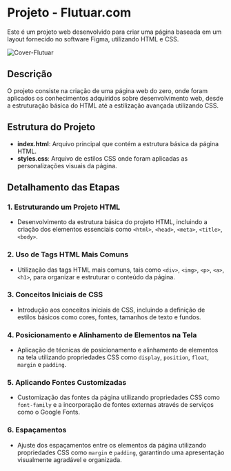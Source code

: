 # Projeto - Flutuar.com

Este é um projeto web desenvolvido para criar uma página baseada em um layout fornecido no software Figma, utilizando HTML e CSS.

![Cover-Flutuar](https://github.com/CompanybLelis/Flutuar.com/assets/69200014/8905d357-a6b8-4fd7-b44b-9ddea7d5423e)


## Descrição

O projeto consiste na criação de uma página web do zero, onde foram aplicados os conhecimentos adquiridos sobre desenvolvimento web, desde a estruturação básica do HTML até a estilização avançada utilizando CSS.

## Estrutura do Projeto

- **index.html**: Arquivo principal que contém a estrutura básica da página HTML.
- **styles.css**: Arquivo de estilos CSS onde foram aplicadas as personalizações visuais da página.

## Detalhamento das Etapas

### 1. Estruturando um Projeto HTML
- Desenvolvimento da estrutura básica do projeto HTML, incluindo a criação dos elementos essenciais como `<html>`, `<head>`, `<meta>`, `<title>`, `<body>`.

### 2. Uso de Tags HTML Mais Comuns
- Utilização das tags HTML mais comuns, tais como `<div>`, `<img>`, `<p>`, `<a>`, `<h1>`, para organizar e estruturar o conteúdo da página.

### 3. Conceitos Iniciais de CSS
- Introdução aos conceitos iniciais de CSS, incluindo a definição de estilos básicos como cores, fontes, tamanhos de texto e fundos.

### 4. Posicionamento e Alinhamento de Elementos na Tela
- Aplicação de técnicas de posicionamento e alinhamento de elementos na tela utilizando propriedades CSS como `display`, `position`, `float`, `margin` e `padding`.

### 5. Aplicando Fontes Customizadas
- Customização das fontes da página utilizando propriedades CSS como `font-family` e a incorporação de fontes externas através de serviços como o Google Fonts.

### 6. Espaçamentos
- Ajuste dos espaçamentos entre os elementos da página utilizando propriedades CSS como `margin` e `padding`, garantindo uma apresentação visualmente agradável e organizada.
